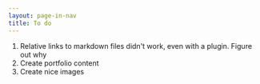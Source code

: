 ```yaml
---
layout: page-in-nav
title: To do
---
```


1. Relative links to markdown files didn't work, even with a plugin. Figure out why
1. Create portfolio content
1. Create nice images

